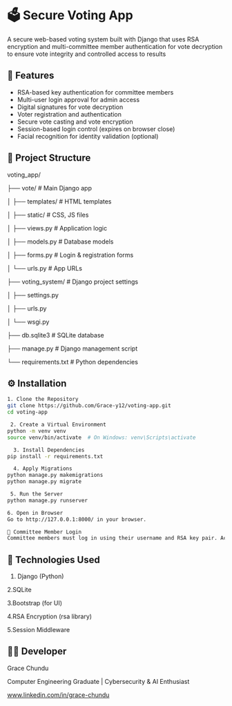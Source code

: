 # 🗳️ Secure Voting App
A secure web-based voting system built with Django that uses RSA encryption and multi-committee member authentication for vote decryption to ensure vote integrity and controlled access to results

##  🚀 Features
-  RSA-based key authentication for committee members
-  Multi-user login approval for admin access
-  Digital signatures for vote decryption
-  Voter registration and authentication
-  Secure vote casting and vote encryption
-  Session-based login control (expires on browser close)
-  Facial recognition for identity validation (optional)

##  📂 Project Structure
voting_app/

├── vote/ # Main Django app

│ ├── templates/ # HTML templates

│ ├── static/ # CSS, JS files

│ ├── views.py # Application logic

│ ├── models.py # Database models

│ ├── forms.py # Login & registration forms

│ └── urls.py # App URLs

├── voting_system/ # Django project settings

│ ├── settings.py

│ ├── urls.py

│ └── wsgi.py

├── db.sqlite3 # SQLite database

├── manage.py # Django management script

└── requirements.txt # Python dependencies

## ⚙️ Installation
 ```bash
 1. Clone the Repository
git clone https://github.com/Grace-y12/voting-app.git
cd voting-app

  2. Create a Virtual Environment 
python -m venv venv
source venv/bin/activate  # On Windows: venv\Scripts\activate

   3. Install Dependencies
pip install -r requirements.txt

   4. Apply Migrations
python manage.py makemigrations
python manage.py migrate

  5. Run the Server
python manage.py runserver

 6. Open in Browser
Go to http://127.0.0.1:8000/ in your browser.

🧪 Committee Member Login
Committee members must log in using their username and RSA key pair. Access to the admin dashboard is only granted when all three members have successfully authenticated.
```
## 📌 Technologies Used

1. Django (Python)

2.SQLite

3.Bootstrap (for UI)

4.RSA Encryption (rsa library)

5.Session Middleware

## 🧑‍💻 Developer
Grace Chundu

Computer Engineering Graduate | Cybersecurity & AI Enthusiast

www.linkedin.com/in/grace-chundu
